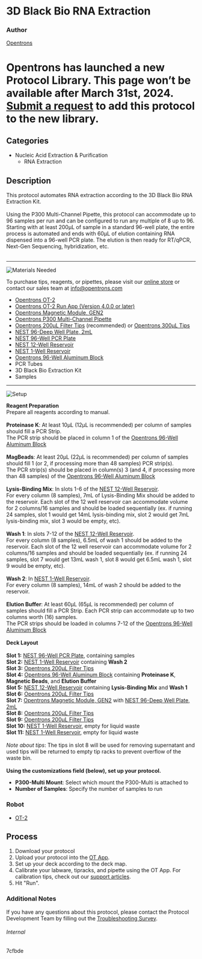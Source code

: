 # 3D Black Bio RNA Extraction

### Author
[Opentrons](https://opentrons.com/)


# Opentrons has launched a new Protocol Library. This page won’t be available after March 31st, 2024. [Submit a request](https://docs.google.com/forms/d/e/1FAIpQLSdYYp9QCKow4nn0KlCVsMS3HX0eJ0N9O7-erajKvcpT0lWbSg/viewform) to add this protocol to the new library.

## Categories
* Nucleic Acid Extraction & Purification
	* RNA Extraction


## Description
This protocol automates RNA extraction according to the 3D Black Bio RNA Extraction Kit.</br>
</br>
Using the P300 Multi-Channel Pipette, this protocol can accommodate up to 96 samples per run and can be configured to run any multiple of 8 up to 96. Starting with at least 200µL of sample in a standard 96-well plate, the entire process is automated and ends with 60µL of elution containing RNA dispensed into a 96-well PCR plate. The elution is then ready for RT/qPCR, Next-Gen Sequencing, hybridization, etc.</br>
</br>

---
![Materials Needed](https://s3.amazonaws.com/opentrons-protocol-library-website/custom-README-images/001-General+Headings/materials.png)

To purchase tips, reagents, or pipettes, please visit our [online store](https://shop.opentrons.com/) or contact our sales team at [info@opentrons.com](mailto:info@opentrons.com)

* [Opentrons OT-2](https://shop.opentrons.com/collections/ot-2-robot/products/ot-2)
* [Opentrons OT-2 Run App (Version 4.0.0 or later)](https://opentrons.com/ot-app/)
* [Opentrons Magnetic Module, GEN2](https://shop.opentrons.com/collections/hardware-modules/products/magdeck)
* [Opentrons P300 Multi-Channel Pipette](https://shop.opentrons.com/collections/ot-2-pipettes/products/8-channel-electronic-pipette)
* [Opentrons 200µL Filter Tips](https://shop.opentrons.com/collections/opentrons-tips/products/opentrons-200ul-filter-tips) (recommended) or [Opentrons 300µL Tips](https://shop.opentrons.com/collections/opentrons-tips/products/opentrons-300ul-tips)
* [NEST 96-Deep Well Plate, 2mL](https://labware.opentrons.com/nest_96_wellplate_2ml_deep?category=wellPlate)
* [NEST 96-Well PCR Plate](https://shop.opentrons.com/collections/verified-labware/products/nest-0-1-ml-96-well-pcr-plate-full-skirt)
* [NEST 12-Well Reservoir](https://shop.opentrons.com/collections/verified-labware/products/nest-12-well-reservoir-15-ml)
* [NEST 1-Well Reservoir](https://shop.opentrons.com/collections/verified-labware/products/nest-1-well-reservoir-195-ml)
* [Opentrons 96-Well Aluminum Block](https://shop.opentrons.com/collections/hardware-modules/products/aluminum-block-set)
* PCR Tubes
* 3D Black Bio Extraction Kit
* Samples


---
![Setup](https://s3.amazonaws.com/opentrons-protocol-library-website/custom-README-images/001-General+Headings/Setup.png)

**Reagent Preparation**</br>
Prepare all reagents according to manual.</br>
</br>
**Proteinase K**: At least 10µL (12µL is recommended) per column of samples should fill a PCR Strip.</br>
The PCR strip should be placed in column 1 of the [Opentrons 96-Well Aluminum Block](https://shop.opentrons.com/collections/hardware-modules/products/aluminum-block-set)</br>
</br>
**MagBeads**: At least 20µL (22µL is recommended) per column of samples should fill 1 (or 2, if processing more than 48 samples) PCR strip(s).</br>
The PCR strip(s) should be placed in column(s) 3 (and 4, if processing more than 48 samples) of the [Opentrons 96-Well Aluminum Block](https://shop.opentrons.com/collections/hardware-modules/products/aluminum-block-set)</br>
</br>
**Lysis-Binding Mix**: In slots 1-6 of the [NEST 12-Well Reservoir](https://shop.opentrons.com/collections/verified-labware/products/nest-12-well-reservoir-15-ml).</br>
For every column (8 samples), 7mL of Lysis-Binding Mix should be added to the reservoir. Each slot of the 12 well reservoir can accommodate volume for 2 columns/16 samples and should be loaded sequentially (ex. if running 24 samples, slot 1 would get 14mL lysis-binding mix, slot 2 would get 7mL lysis-binding mix, slot 3 would be empty, etc).</br>
</br>
**Wash 1**: In slots 7-12 of the [NEST 12-Well Reservoir](https://shop.opentrons.com/collections/verified-labware/products/nest-12-well-reservoir-15-ml).</br>
For every column (8 samples), 6.5mL of wash 1 should be added to the reservoir. Each slot of the 12 well reservoir can accommodate volume for 2 columns/16 samples and should be loaded sequentially (ex. if running 24 samples, slot 7 would get 13mL wash 1, slot 8 would get 6.5mL wash 1, slot 9 would be empty, etc).</br>
</br>
**Wash 2**: In [NEST 1-Well Reservoir](https://shop.opentrons.com/collections/verified-labware/products/nest-1-well-reservoir-195-ml).</br>
For every column (8 samples), 14mL of wash 2 should be added to the reservoir.</br>
</br>
**Elution Buffer**: At least 60µL (65µL is recommended) per column of samples should fill a PCR Strip. Each PCR strip can accommodate up to two columns worth (16) samples.</br>
The PCR strips should be loaded in columns 7-12 of the [Opentrons 96-Well Aluminum Block](https://shop.opentrons.com/collections/hardware-modules/products/aluminum-block-set)
</br>
</br>
**Deck Layout**</br>
</br>
**Slot 1:** [NEST 96-Well PCR Plate](https://shop.opentrons.com/collections/verified-labware/products/nest-0-1-ml-96-well-pcr-plate-full-skirt), containing samples</br>
**Slot 2:** [NEST 1-Well Reservoir](https://shop.opentrons.com/collections/verified-labware/products/nest-1-well-reservoir-195-ml) containing **Wash 2**</br>
**Slot 3:** [Opentrons 200µL Filter Tips](https://shop.opentrons.com/collections/opentrons-tips/products/opentrons-200ul-filter-tips)</br>
**Slot 4:** [Opentrons 96-Well Aluminum Block](https://shop.opentrons.com/collections/hardware-modules/products/aluminum-block-set) containing **Proteinase K**, **Magnetic Beads**, and **Elution Buffer**</br>
**Slot 5:** [NEST 12-Well Reservoir](https://shop.opentrons.com/collections/verified-labware/products/nest-12-well-reservoir-15-ml) containing **Lysis-Binding Mix** and **Wash 1**</br>
**Slot 6:** [Opentrons 200µL Filter Tips](https://shop.opentrons.com/collections/opentrons-tips/products/opentrons-200ul-filter-tips)</br>
**Slot 7:** [Opentrons Magnetic Module, GEN2](https://shop.opentrons.com/collections/hardware-modules/products/magdeck) with [NEST 96-Deep Well Plate, 2mL](https://labware.opentrons.com/nest_96_wellplate_2ml_deep?category=wellPlate)</br>
**Slot 8:** [Opentrons 200µL Filter Tips](https://shop.opentrons.com/collections/opentrons-tips/products/opentrons-200ul-filter-tips)</br>
**Slot 9:** [Opentrons 200µL Filter Tips](https://shop.opentrons.com/collections/opentrons-tips/products/opentrons-200ul-filter-tips)</br>
**Slot 10:** [NEST 1-Well Reservoir](https://shop.opentrons.com/collections/verified-labware/products/nest-1-well-reservoir-195-ml), empty for liquid waste</br>
**Slot 11:** [NEST 1-Well Reservoir](https://shop.opentrons.com/collections/verified-labware/products/nest-1-well-reservoir-195-ml), empty for liquid waste</br>
</br>
*Note about tips*: The tips in slot 8 will be used for removing supernatant and used tips will be returned to empty tip racks to prevent overflow of the waste bin.</br>
</br>
**Using the customizations field (below), set up your protocol.**
* **P300-Multi Mount**: Select which mount the P300-Multi is attached to
* **Number of Samples**: Specify the number of samples to run



### Robot
* [OT-2](https://opentrons.com/ot-2)

## Process

1. Download your protocol
2. Upload your protocol into the [OT App](https://opentrons.com/ot-app).
3. Set up your deck according to the deck map.
4. Calibrate your labware, tipracks, and pipette using the OT App. For calibration tips, check out our [support articles](https://support.opentrons.com/en/collections/1559720-guide-for-getting-started-with-the-ot-2).
5. Hit "Run".

### Additional Notes
If you have any questions about this protocol, please contact the Protocol Development Team by filling out the [Troubleshooting Survey](https://protocol-troubleshooting.paperform.co/).

###### Internal
7cfbde
